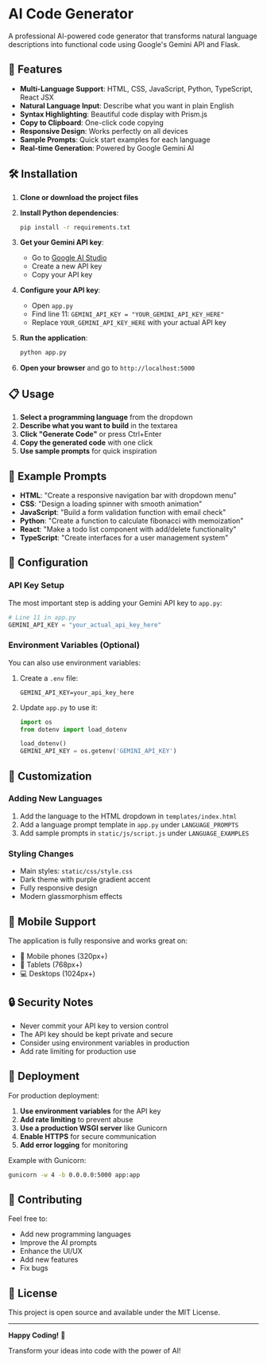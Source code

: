 # AI Code Generator

A professional AI-powered code generator that transforms natural language descriptions into functional code using Google's Gemini API and Flask.

## 🚀 Features

- **Multi-Language Support**: HTML, CSS, JavaScript, Python, TypeScript, React JSX
- **Natural Language Input**: Describe what you want in plain English
- **Syntax Highlighting**: Beautiful code display with Prism.js
- **Copy to Clipboard**: One-click code copying
- **Responsive Design**: Works perfectly on all devices
- **Sample Prompts**: Quick start examples for each language
- **Real-time Generation**: Powered by Google Gemini AI

## 🛠️ Installation

1. **Clone or download the project files**

2. **Install Python dependencies**:
   ```bash
   pip install -r requirements.txt
   ```

3. **Get your Gemini API key**:
   - Go to [Google AI Studio](https://makersuite.google.com/app/apikey)
   - Create a new API key
   - Copy your API key

4. **Configure your API key**:
   - Open `app.py`
   - Find line 11: `GEMINI_API_KEY = "YOUR_GEMINI_API_KEY_HERE"`
   - Replace `YOUR_GEMINI_API_KEY_HERE` with your actual API key

5. **Run the application**:
   ```bash
   python app.py
   ```

6. **Open your browser** and go to `http://localhost:5000`

## 📋 Usage

1. **Select a programming language** from the dropdown
2. **Describe what you want to build** in the textarea
3. **Click "Generate Code"** or press Ctrl+Enter
4. **Copy the generated code** with one click
5. **Use sample prompts** for quick inspiration

## 🎯 Example Prompts

- **HTML**: "Create a responsive navigation bar with dropdown menu"
- **CSS**: "Design a loading spinner with smooth animation"
- **JavaScript**: "Build a form validation function with email check"
- **Python**: "Create a function to calculate fibonacci with memoization"
- **React**: "Make a todo list component with add/delete functionality"
- **TypeScript**: "Create interfaces for a user management system"

## 🔧 Configuration

### API Key Setup
The most important step is adding your Gemini API key to `app.py`:

```python
# Line 11 in app.py
GEMINI_API_KEY = "your_actual_api_key_here"
```

### Environment Variables (Optional)
You can also use environment variables:

1. Create a `.env` file:
   ```
   GEMINI_API_KEY=your_api_key_here
   ```

2. Update `app.py` to use it:
   ```python
   import os
   from dotenv import load_dotenv
   
   load_dotenv()
   GEMINI_API_KEY = os.getenv('GEMINI_API_KEY')
   ```

## 🎨 Customization

### Adding New Languages
1. Add the language to the HTML dropdown in `templates/index.html`
2. Add a language prompt template in `app.py` under `LANGUAGE_PROMPTS`
3. Add sample prompts in `static/js/script.js` under `LANGUAGE_EXAMPLES`

### Styling Changes
- Main styles: `static/css/style.css`
- Dark theme with purple gradient accent
- Fully responsive design
- Modern glassmorphism effects

## 📱 Mobile Support

The application is fully responsive and works great on:
- 📱 Mobile phones (320px+)
- 📱 Tablets (768px+)
- 💻 Desktops (1024px+)

## 🔒 Security Notes

- Never commit your API key to version control
- The API key should be kept private and secure
- Consider using environment variables in production
- Add rate limiting for production use

## 🚀 Deployment

For production deployment:

1. **Use environment variables** for the API key
2. **Add rate limiting** to prevent abuse
3. **Use a production WSGI server** like Gunicorn
4. **Enable HTTPS** for secure communication
5. **Add error logging** for monitoring

Example with Gunicorn:
```bash
gunicorn -w 4 -b 0.0.0.0:5000 app:app
```

## 🤝 Contributing

Feel free to:
- Add new programming languages
- Improve the AI prompts
- Enhance the UI/UX
- Add new features
- Fix bugs

## 📄 License

This project is open source and available under the MIT License.

---

**Happy Coding!** 🎉

Transform your ideas into code with the power of AI!